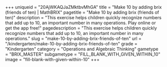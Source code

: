 +++
uniqueid = "20AjWKAQJaZMktbvMhGA"
title = "Make 10 by adding brix (friends of ten) | MathBRIX"
pagetitle = "Make 10 by adding brix (friends of ten)"
description = "This exercise helps children quickly recognize numbers that add up to 10, an important number in many operations. Play online or get the app free!"
pagedescription = "This exercise helps children quickly recognize numbers that add up to 10, an important number in many operations."
slug = "make-10-by-adding-brix-friends-of-ten"
url = "/kindergarten/make-10-by-adding-brix-friends-of-ten"
grade = "Kindergarten"
category = "Operations and Algebraic Thinking"
gametype = "BRIX_MASTER"
subgametype = "FILL_BLANK_WITH_GIVEN_WITHIN_10"
image = "fill-blank-with-given-within-10"
+++